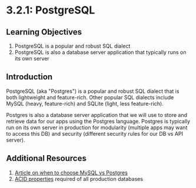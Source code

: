 # 3.2.1: PostgreSQL

## Learning Objectives

1. PostgreSQL is a popular and robust SQL dialect
2. PostgreSQL is also a database server application that typically runs on its own server

## Introduction

PostgreSQL (aka "Postgres") is a popular and robust SQL dialect that is both lightweight and feature-rich. Other popular SQL dialects include MySQL (heavy, feature-rich) and SQLite (light, less feature-rich).

Postgres is also a database server application that we will use to store and retrieve data for our apps using the Postgres language. Postgres is typically run on its own server in production for modularity (multiple apps may want to access this DB) and security (different security rules for our DB vs API server).

## Additional Resources

1. [Article on when to choose MySQL vs Postgres](https://developer.okta.com/blog/2019/07/19/mysql-vs-postgres)
2. [ACID properties](https://en.wikipedia.org/wiki/ACID) required of all production databases
